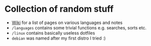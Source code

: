 # Collection of random stuff

* [Wiki](https://github.com/burrt/debian/wiki) for a list of pages on various languages and notes
* `/languages` contains some trivial functions e.g. searches, sorts etc.
* `/linux` contains basically useless dotfiles
* `debian` was named after my first distro I tried :)
